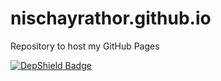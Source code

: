 # nischayrathor.github.io
Repository to host my GitHub Pages


[![DepShield Badge](https://depshield.sonatype.org/badges/owner/repository/depshield.svg)](https://depshield.github.io)
